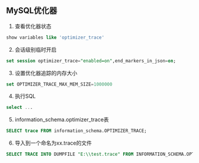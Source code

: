 ## MySQL优化器

1. 查看优化器状态

```sql
show variables like 'optimizer_trace'
```

2. 会话级别临时开启

```sql
set session optimizer_trace="enabled=on",end_markers_in_json=on;
```

3. 设置优化器追踪的内存大小

```sql
set OPTIMIZER_TRACE_MAX_MEM_SIZE=1000000
```

4. 执行SQL

```sql
select ...
```

5. information_schema.optimizer_trace表

```sql
SELECT trace FROM information_schema.OPTIMIZER_TRACE;
```

6. 导入到一个命名为xx.trace的文件

```sql
SELECT TRACE INTO DUMPFILE "E:\\test.trace" FROM INFORMATION_SCHEMA.OPTIMIZER_TRACE;
```
